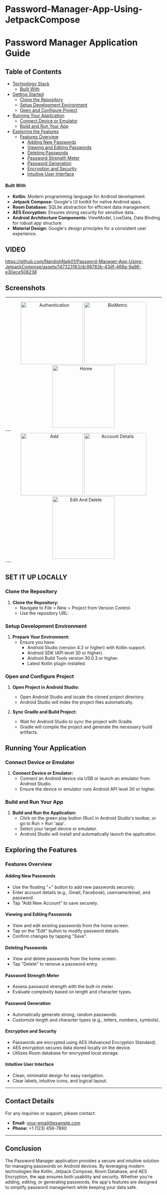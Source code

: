 # Password-Manager-App-Using-JetpackCompose 

# Password Manager Application Guide

## Table of Contents
- [Technology Stack](#technology-stack)
  - [Built With](#built-with)
- [Getting Started](#getting-started)
  - [Clone the Repository](#clone-the-repository)
  - [Setup Development Environment](#setup-development-environment)
  - [Open and Configure Project](#open-and-configure-project)
- [Running Your Application](#running-your-application)
  - [Connect Device or Emulator](#connect-device-or-emulator)
  - [Build and Run Your App](#build-and-run-your-app)
- [Exploring the Features](#exploring-the-features)
  - [Features Overview](#features-overview)
    - [Adding New Passwords](#adding-new-passwords)
    - [Viewing and Editing Passwords](#viewing-and-editing-passwords)
    - [Deleting Passwords](#deleting-passwords)
    - [Password Strength Meter](#password-strength-meter)
    - [Password Generation](#password-generation)
    - [Encryption and Security](#encryption-and-security)
    - [Intuitive User Interface](#intuitive-user-interface)


#### Built With
- **Kotlin:** Modern programming language for Android development.
- **Jetpack Compose:** Google's UI toolkit for native Android apps.
- **Room Database:** SQLite abstraction for efficient data management.
- **AES Encryption:** Ensures strong security for sensitive data.
- **Android Architecture Components:** ViewModel, LiveData, Data Binding for robust app structure.
- **Material Design:** Google's design principles for a consistent user experience.

## VIDEO

https://github.com/NandishNaik01/Password-Manager-App-Using-JetpackCompose/assets/147323163/dc98783b-43df-469a-9a96-e30ece508238


## Screenshots
---
<div align="center">
    <img src="https://github.com/NandishNaik01/Password-Manager-App-Using-JetpackCompose/assets/147323163/376bf49f-6542-4e22-8dfc-c949ff8bef8e" alt="Authentication" width="200"/>
    <img src="https://github.com/NandishNaik01/Password-Manager-App-Using-JetpackCompose/assets/147323163/813fdde9-a32e-4d96-9ee0-59b7f56bd4a7" alt="BioMetric" width="200"/>
    <img src="https://github.com/NandishNaik01/Password-Manager-App-Using-JetpackCompose/assets/147323163/2f1b204c-a20b-4a54-a756-68a233f01969" alt="Home" width="200"/>
</div>
---
<div align="center">
    <img src="https://github.com/NandishNaik01/Password-Manager-App-Using-JetpackCompose/assets/147323163/1dda988d-365e-4602-ba3d-f0a2ec63f405" alt="Add" width="200"/>
    <img src="https://github.com/NandishNaik01/Password-Manager-App-Using-JetpackCompose/assets/147323163/a540e5d3-0692-4271-8ec0-09ac1c34c679" alt="Account Details" width="200"/>
    <img src="https://github.com/NandishNaik01/Password-Manager-App-Using-JetpackCompose/assets/147323163/284a7b4e-1caa-489c-b3f4-b89a927610ba" alt="Edit And Delete" width="200"/>
</div>
---

## SET IT UP LOCALLY

### Clone the Repository
1. **Clone the Repository:**
   - Navigate to File > New > Project from Version Control.
   - Use the repository URL: ` `.

### Setup Development Environment
1. **Prepare Your Environment:**
   - Ensure you have:
     - Android Studio (version 4.2 or higher) with Kotlin support.
     - Android SDK (API level 30 or higher).
     - Android Build Tools version 30.0.3 or higher.
     - Latest Kotlin plugin installed.

### Open and Configure Project
1. **Open Project in Android Studio:**
   - Open Android Studio and locate the cloned project directory.
   - Android Studio will index the project files automatically.

2. **Sync Gradle and Build Project:**
   - Wait for Android Studio to sync the project with Gradle.
   - Gradle will compile the project and generate the necessary build artifacts.

## Running Your Application

### Connect Device or Emulator
1. **Connect Device or Emulator:**
   - Connect an Android device via USB or launch an emulator from Android Studio.
   - Ensure the device or emulator runs Android API level 30 or higher.

### Build and Run Your App
1. **Build and Run the Application:**
   - Click on the green play button (Run) in Android Studio's toolbar, or go to Run > Run 'app'.
   - Select your target device or emulator.
   - Android Studio will install and automatically launch the application.

## Exploring the Features

### Features Overview

#### Adding New Passwords
- Use the floating "+" button to add new passwords securely.
- Enter account details (e.g., Gmail, Facebook), username/email, and password.
- Tap "Add New Account" to save securely.

#### Viewing and Editing Passwords
- View and edit existing passwords from the home screen.
- Tap on the "Edit" button to modify password details.
- Confirm changes by tapping "Save".

#### Deleting Passwords
- View and delete passwords from the home screen.
- Tap "Delete" to remove a password entry.

#### Password Strength Meter
- Assess password strength with the built-in meter.
- Evaluate complexity based on length and character types.

#### Password Generation
- Automatically generate strong, random passwords.
- Customize length and character types (e.g., letters, numbers, symbols).

#### Encryption and Security
- Passwords are encrypted using AES (Advanced Encryption Standard).
- AES encryption secures data stored locally on the device.
- Utilizes Room database for encrypted local storage.

#### Intuitive User Interface
- Clean, minimalist design for easy navigation.
- Clear labels, intuitive icons, and logical layout.




---
## Contact Details

For any inquiries or support, please contact:

- **Email:** your-email@example.com
- **Phone:** +1 (123) 456-7890
---

## Conclusion

The Password Manager application provides a secure and intuitive solution for managing passwords on Android devices. By leveraging modern technologies like Kotlin, Jetpack Compose, Room Database, and AES Encryption, the app ensures both usability and security. Whether you're adding, editing, or generating passwords, the app's features are designed to simplify password management while keeping your data safe.

